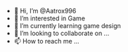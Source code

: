 - 👋 Hi, I’m @Aatrox996
- 👀 I’m interested in Game
- 🌱 I’m currently learning game design
- 💞️ I’m looking to collaborate on ...
- 📫 How to reach me ...

<!---
Aatrox996/Aatrox996 is a ✨ special ✨ repository because its `README.md` (this file) appears on your GitHub profile.
You can click the Preview link to take a look at your changes.
--->
